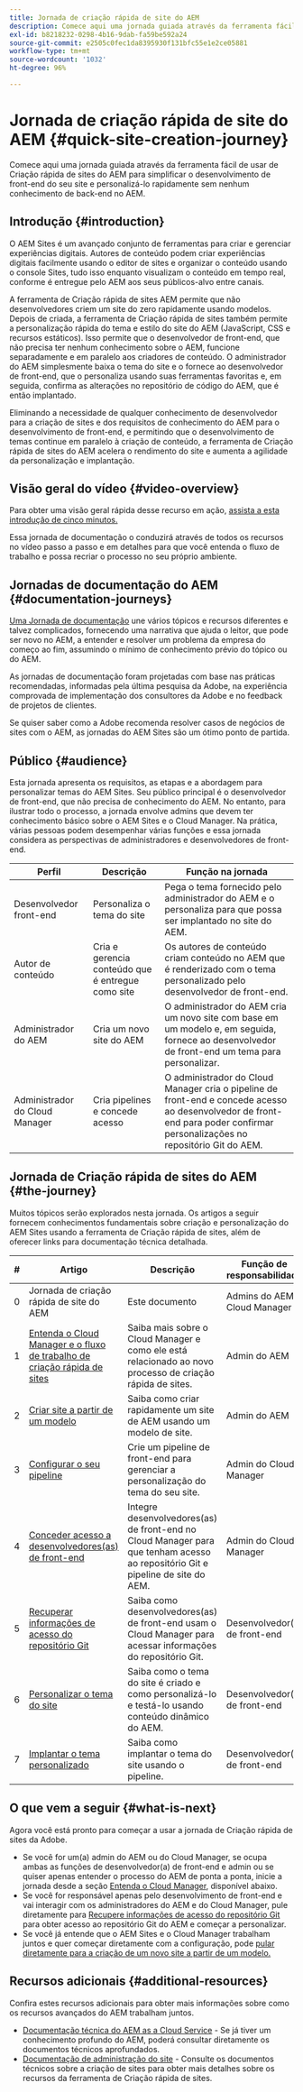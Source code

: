 ```yaml
---
title: Jornada de criação rápida de site do AEM
description: Comece aqui uma jornada guiada através da ferramenta fácil de usar de Criação rápida de sites do AEM para simplificar o desenvolvimento de front-end do seu site e personalizá-lo rapidamente sem nenhum conhecimento de back-end no AEM.
exl-id: b8218232-0298-4b16-9dab-fa59be592a24
source-git-commit: e2505c0fec1da8395930f131bfc55e1e2ce05881
workflow-type: tm+mt
source-wordcount: '1032'
ht-degree: 96%

---
```


# Jornada de criação rápida de site do AEM {#quick-site-creation-journey}

Comece aqui uma jornada guiada através da ferramenta fácil de usar de Criação rápida de sites do AEM para simplificar o desenvolvimento de front-end do seu site e personalizá-lo rapidamente sem nenhum conhecimento de back-end no AEM.

## Introdução {#introduction}

O AEM Sites é um avançado conjunto de ferramentas para criar e gerenciar experiências digitais. Autores de conteúdo podem criar experiências digitais facilmente usando o editor de sites e organizar o conteúdo usando o console Sites, tudo isso enquanto visualizam o conteúdo em tempo real, conforme é entregue pelo AEM aos seus públicos-alvo entre canais.

A ferramenta de Criação rápida de sites AEM permite que não desenvolvedores criem um site do zero rapidamente usando modelos. Depois de criada, a ferramenta de Criação rápida de sites também permite a personalização rápida do tema e estilo do site do AEM (JavaScript, CSS e recursos estáticos). Isso permite que o desenvolvedor de front-end, que não precisa ter nenhum conhecimento sobre o AEM, funcione separadamente e em paralelo aos criadores de conteúdo. O administrador do AEM simplesmente baixa o tema do site e o fornece ao desenvolvedor de front-end, que o personaliza usando suas ferramentas favoritas e, em seguida, confirma as alterações no repositório de código do AEM, que é então implantado.

Eliminando a necessidade de qualquer conhecimento de desenvolvedor para a criação de sites e dos requisitos de conhecimento do AEM para o desenvolvimento de front-end, e permitindo que o desenvolvimento de temas continue em paralelo à criação de conteúdo, a ferramenta de Criação rápida de sites do AEM acelera o rendimento do site e aumenta a agilidade da personalização e implantação.

## Visão geral do vídeo {#video-overview}

Para obter uma visão geral rápida desse recurso em ação, [assista a esta introdução de cinco minutos.](https://www.youtube.com/watch?v=NQeQ1jZ7ZBw)

Essa jornada de documentação o conduzirá através de todos os recursos no vídeo passo a passo e em detalhes para que você entenda o fluxo de trabalho e possa recriar o processo no seu próprio ambiente.

## Jornadas de documentação do AEM {#documentation-journeys}

[Uma Jornada de documentação](/help/journey-documentation/documentation-journeys.md) une vários tópicos e recursos diferentes e talvez complicados, fornecendo uma narrativa que ajuda o leitor, que pode ser novo no AEM, a entender e resolver um problema da empresa do começo ao fim, assumindo o mínimo de conhecimento prévio do tópico ou do AEM.

As jornadas de documentação foram projetadas com base nas práticas recomendadas, informadas pela última pesquisa da Adobe, na experiência comprovada de implementação dos consultores da Adobe e no feedback de projetos de clientes.

Se quiser saber como a Adobe recomenda resolver casos de negócios de sites com o AEM, as jornadas do AEM Sites são um ótimo ponto de partida.

## Público {#audience}

Esta jornada apresenta os requisitos, as etapas e a abordagem para personalizar temas do AEM Sites. Seu público principal é o desenvolvedor de front-end, que não precisa de conhecimento do AEM. No entanto, para ilustrar todo o processo, a jornada envolve admins que devem ter conhecimento básico sobre o AEM Sites e o Cloud Manager. Na prática, várias pessoas podem desempenhar várias funções e essa jornada considera as perspectivas de administradores e desenvolvedores de front-end.

| Perfil | Descrição | Função na jornada |
|---|---|---|
| Desenvolvedor front-end | Personaliza o tema do site | Pega o tema fornecido pelo administrador do AEM e o personaliza para que possa ser implantado no site do AEM. |
| Autor de conteúdo | Cria e gerencia conteúdo que é entregue como site | Os autores de conteúdo criam conteúdo no AEM que é renderizado com o tema personalizado pelo desenvolvedor de front-end. |
| Administrador do AEM | Cria um novo site do AEM | O administrador do AEM cria um novo site com base em um modelo e, em seguida, fornece ao desenvolvedor de front-end um tema para personalizar. |
| Administrador do Cloud Manager | Cria pipelines e concede acesso | O administrador do Cloud Manager cria o pipeline de front-end e concede acesso ao desenvolvedor de front-end para poder confirmar personalizações no repositório Git do AEM. |

## Jornada de Criação rápida de sites do AEM {#the-journey}

Muitos tópicos serão explorados nesta jornada. Os artigos a seguir fornecem conhecimentos fundamentais sobre criação e personalização do AEM Sites usando a ferramenta de Criação rápida de sites, além de oferecer links para documentação técnica detalhada.

| # | Artigo | Descrição | Função de responsabilidade |
|---|---|---|--|
| 0 | Jornada de criação rápida de site do AEM | Este documento | Admins do AEM e Cloud Manager |
| 1 | [Entenda o Cloud Manager e o fluxo de trabalho de criação rápida de sites](cloud-manager.md) | Saiba mais sobre o Cloud Manager e como ele está relacionado ao novo processo de criação rápida de sites. | Admin do AEM |
| 2 | [Criar site a partir de um modelo](create-site.md) | Saiba como criar rapidamente um site de AEM usando um modelo de site. | Admin do AEM |
| 3 | [Configurar o seu pipeline](pipeline-setup.md) | Crie um pipeline de front-end para gerenciar a personalização do tema do seu site. | Admin do Cloud Manager |
| 4 | [Conceder acesso a desenvolvedores(as) de front-end](grant-access.md) | Integre desenvolvedores(as) de front-end no Cloud Manager para que tenham acesso ao repositório Git e pipeline de site do AEM. | Admin do Cloud Manager |
| 5 | [Recuperar informações de acesso do repositório Git](retrieve-access.md) | Saiba como desenvolvedores(as) de front-end usam o Cloud Manager para acessar informações do repositório Git. | Desenvolvedor(a) de front-end |
| 6 | [Personalizar o tema do site](customize-theme.md) | Saiba como o tema do site é criado e como personalizá-lo e testá-lo usando conteúdo dinâmico do AEM. | Desenvolvedor(a) de front-end |
| 7 | [Implantar o tema personalizado](deploy-theme.md) | Saiba como implantar o tema do site usando o pipeline. | Desenvolvedor(a) de front-end |

## O que vem a seguir {#what-is-next}

Agora você está pronto para começar a usar a jornada de Criação rápida de sites da Adobe.

* Se você for um(a) admin do AEM ou do Cloud Manager, se ocupa ambas as funções de desenvolvedor(a) de front-end e admin ou se quiser apenas entender o processo do AEM de ponta a ponta, inicie a jornada desde a seção [Entenda o Cloud Manager](cloud-manager.md), disponível abaixo.
* Se você for responsável apenas pelo desenvolvimento de front-end e vai interagir com os administradores do AEM e do Cloud Manager, pule diretamente para [Recupere informações de acesso do repositório Git](retrieve-access.md) para obter acesso ao repositório Git do AEM e começar a personalizar.
* Se você já entende que o AEM Sites e o Cloud Manager trabalham juntos e quer começar diretamente com a configuração, pode [pular diretamente para a criação de um novo site a partir de um modelo.](create-site.md)

## Recursos adicionais {#additional-resources}

Confira estes recursos adicionais para obter mais informações sobre como os recursos avançados do AEM trabalham juntos.

* [Documentação técnica do AEM as a Cloud Service](https://experienceleague.adobe.com/docs/experience-manager-cloud-service.html?lang=pt-BR) - Se já tiver um conhecimento profundo do AEM, poderá consultar diretamente os documentos técnicos aprofundados.
* [Documentação de administração do site](/help/sites-cloud/administering/site-creation/create-site.md) - Consulte os documentos técnicos sobre a criação de sites para obter mais detalhes sobre os recursos da ferramenta de Criação rápida de sites.
